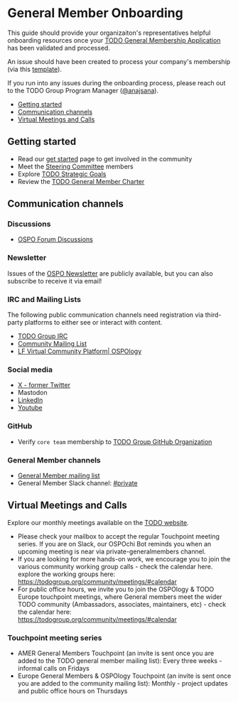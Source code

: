 # General Member Onboarding

This guide should provide your organizaiton's representatives helpful onboarding
resources once your [TODO General Membership Application](https://todogroup.org/join/)
has been validated and processed.

An issue should have been created to process your company's membership (via this [template](/.github/ISSUE_TEMPLATE/onboarding-general-member.md)).

If you run into any issues during the onboarding process, please reach out to the TODO Group Program Manager ([@anajsana][todo-pm]).

- [Getting started](#getting-started)
- [Communication channels](#communication-channels)
- [Virtual Meetings and Calls](#meetings-and-calls)

## Getting started

- Read our [get started](https://todogroup.org/community/get-started/) page to get involved in the community
- Meet the [Steering Committee](https://todogroup.org/about/steering-committee/) members
- Explore [TODO Strategic Goals](https://github.com/todogroup/governance/blob/main/goals.md)
- Review the [TODO General Member Charter](https://todogroup.org/about/charter/)


## Communication channels

### Discussions

- [OSPO Forum Discussions](https://github.com/todogroup/ospology/discussions)

### Newsletter

Issues of the [OSPO Newsletter](https://todogroup.org/community/osponews/) are
publicly available, but you can also subscribe to receive it via email!

### IRC and Mailing Lists

The following public communication channels need registration via third-party platforms
to either see or interact with content.

- [TODO Group IRC](https://join.slack.com/t/thetodogroup/shared_invite/zt-169ok18cz-Pi6tpVHTeW9254d1FpkLew)
- [Community Mailing List](https://lists.todogroup.org/g/community)
- [LF Virtual Community Platform| OSPOlogy](https://community.linuxfoundation.org/todo-group-ospology/)


### Social media

- [X - former Twitter](https://twitter.com/todogroup)
- Mastodon
- [LinkedIn](https://www.linkedin.com/company/todo-group/)
- [Youtube](https://www.youtube.com/@ospology)

### GitHub

- Verify `core team` membership to [TODO Group GitHub Organization](https://github.com/orgs/todogroup/people)

### General Member channels

- [General Member mailing list](https://groups.google.com/g/private-todogroup)
- General Member Slack channel: [#private](https://thetodogroup.slack.com/archives/G5TBGTX29)

## Virtual Meetings and Calls

Explore our monthly meetings available on the [TODO website](https://todogroup.org/community/meetings/).

- Please check your mailbox to accept the regular Touchpoint meeting series. If you are on Slack, our OSPOchi Bot reminds you when an upcoming meeting is near via private-generalmembers channel.
- If you are looking for more hands-on work, we encourage you to join the various community working group calls  - check the calendar here. explore the working groups here: https://todogroup.org/community/meetings/#calendar
- For public office hours, we invite you to join the OSPOlogy & TODO Europe touchpoint meetings, where General members meet the wider TODO community (Ambassadors, associates, maintainers, etc)  - check the calendar here: https://todogroup.org/community/meetings/#calendar


### Touchpoint meeting series

- AMER General Members Touchpoint (an invite is sent once you are added to the TODO general member mailing list): Every three weeks - informal calls on Fridays
- Europe General Members & OSPOlogy Touchpoint (an invite is sent once you are added to the community mailing list): Monthly - project updates and public office hours on Thursdays


[todo-pm]: https://github.com/anajsana
